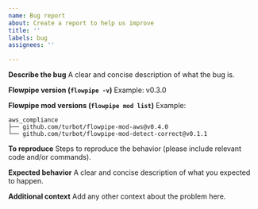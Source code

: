 ```yaml
---
name: Bug report
about: Create a report to help us improve
title: ''
labels: bug
assignees: ''

---
```


**Describe the bug**
A clear and concise description of what the bug is.

**Flowpipe version (`flowpipe -v`)**
Example: v0.3.0

**Flowpipe mod versions (`flowpipe mod list`)**
Example:
```
aws_compliance
├── github.com/turbot/flowpipe-mod-aws@v0.4.0
└── github.com/turbot/flowpipe-mod-detect-correct@v0.1.1
```

**To reproduce**
Steps to reproduce the behavior (please include relevant code and/or commands).

**Expected behavior**
A clear and concise description of what you expected to happen.

**Additional context**
Add any other context about the problem here.
